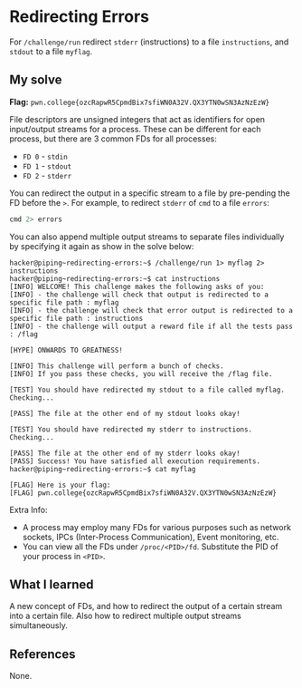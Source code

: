 # Redirecting Errors
For `/challenge/run` redirect `stderr` (instructions) to a file `instructions`, and `stdout` to a file `myflag`.


## My solve
**Flag:** `pwn.college{ozcRapwR5CpmdBix7sfiWN0A32V.QX3YTN0wSN3AzNzEzW}`

File descriptors are unsigned integers that act as identifiers for open input/output streams for a process. These can be different for each process, but there are 3 common FDs for all processes:
- `FD 0` - `stdin`
- `FD 1` - `stdout`
- `FD 2` - `stderr`

You can redirect the output in a specific stream to a file by pre-pending the FD before the `>`. For example, to redirect `stderr` of `cmd` to a file `errors`:
```bash
cmd 2> errors
```
You can also append multiple output streams to separate files individually by specifying it again as show in the solve below:

```
hacker@piping~redirecting-errors:~$ /challenge/run 1> myflag 2> instructions
hacker@piping~redirecting-errors:~$ cat instructions 
[INFO] WELCOME! This challenge makes the following asks of you:
[INFO] - the challenge will check that output is redirected to a specific file path : myflag
[INFO] - the challenge will check that error output is redirected to a specific file path : instructions
[INFO] - the challenge will output a reward file if all the tests pass : /flag

[HYPE] ONWARDS TO GREATNESS!

[INFO] This challenge will perform a bunch of checks.
[INFO] If you pass these checks, you will receive the /flag file.

[TEST] You should have redirected my stdout to a file called myflag. Checking...

[PASS] The file at the other end of my stdout looks okay!

[TEST] You should have redirected my stderr to instructions. Checking...

[PASS] The file at the other end of my stderr looks okay!
[PASS] Success! You have satisfied all execution requirements.
hacker@piping~redirecting-errors:~$ cat myflag

[FLAG] Here is your flag:
[FLAG] pwn.college{ozcRapwR5CpmdBix7sfiWN0A32V.QX3YTN0wSN3AzNzEzW}
```

Extra Info:
- A process may employ many FDs for various purposes such as network sockets, IPCs (Inter-Process Communication), Event monitoring, etc.
- You can view all the FDs under `/proc/<PID>/fd`. Substitute the PID of your process in `<PID>`.
## What I learned
A new concept of FDs, and how to redirect the output of a certain stream into a certain file. Also how to redirect multiple output streams simultaneously.

## References 
None.